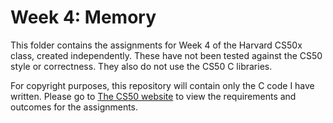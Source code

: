 # Week 4: Memory
This folder contains the assignments for Week 4 of the Harvard CS50x class, created independently. These have not been tested against the CS50 style or correctness. They also do not use the CS50 C libraries.

For copyright purposes, this repository will contain only the C code I have written. Please go to [The CS50 website](https://cs50.harvard.edu/x/2025/psets/3) to view the requirements and outcomes for the assignments.
